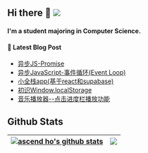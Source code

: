 ## Hi there 👋    ![](https://komarev.com/ghpvc/?username=ascendho)
#### I'm a student majoring in Computer Science.
<!--
- 🤔 I'm working to build my learn habits and overcome any difficulty I will face during my education journey. Hope to get back on track soon.


- 🔭 I’m currently working on <a href="https://github.com/ascendho/Meta-Front-End-Developer-Professional-Certificate">Meta-Front-End-Developer-Professional-Certificate</a> and <a href="https://github.com/ascendho/Linear-Algebra-and-Its-Applications">Linear-Algebra-and-Its-Applications</a>
 -->
<!--
**ascendho/ascendho** is a ✨ _special_ ✨ repository because its `README.md` (this file) appears on your GitHub profile.

Here are some ideas to get you started:

- 🔭 I’m currently working on ...
- 🌱 I’m currently learning ...
- 👯 I’m looking to collaborate on ...
- 🤔 I’m looking for help with ...
- 💬 Ask me about ...
- 📫 How to reach me: ...
- 😄 Pronouns: ...
- ⚡ Fun fact: ...
-->
#### 📕  Latest Blog Post 
<!-- BLOG-POST-LIST:START -->
- [异步JS-Promise](https://zhuanlan.zhihu.com/p/610969474)
- [异步JavaScript-事件循环&lpar;Event Loop&rpar;](https://zhuanlan.zhihu.com/p/610858268)
- [小全栈app&lpar;基于react和supabase&rpar;](https://zhuanlan.zhihu.com/p/610531418)
- [初识Window.localStorage](https://zhuanlan.zhihu.com/p/610468304)
- [音乐播放器--点击进度栏播放功能](https://zhuanlan.zhihu.com/p/606029115)
<!-- BLOG-POST-LIST:END -->

## Github Stats

| <a href="https://github.com/anuraghazra/github-readme-stats"><img align="center" src="https://github-readme-stats.vercel.app/api?username=ascendho&show_icons=true&count_private=true&theme=buefy&hide_border=true" alt="ascend ho's github stats" /></a> | <a href="https://github.com/anuraghazra/github-readme-stats"><img align="center" src="https://github-readme-stats.vercel.app/api/top-langs/?username=ascendho&layout=compact&theme=buefy&hide_border=true" /></a> |
| ------------- | ------------- |

<!-- [![ascendho's GitHub stats](https://github-readme-stats.vercel.app/api?username=ascendho&count_private=true&show_icons=true)](https://github.com/anuraghazra/github-readme-stats) -->

<!-- [![Top Langs](https://github-readme-stats.vercel.app/api/top-langs/?username=ascendho&layout=compact)](https://github.com/anuraghazra/github-readme-stats) -->
